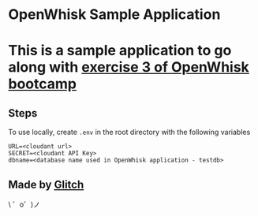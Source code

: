 # OpenWhisk Sample Application

This is a sample application to go along with [exercise 3 of OpenWhisk bootcamp](https://github.com/jthomas/openwhisk-workshops/tree/master/bootcamp/ex3%20-%20connecting%20actions%20to%20event%20sources)
=================

## Steps
To use locally, create `.env` in the root directory with the following variables

```
URL=<cloudant url>
SECRET=<cloudant API Key>
dbname=<database name used in OpenWhisk application - testdb>
```


Made by [Glitch](https://glitch.com/)
-------------------

\ ゜o゜)ノ
